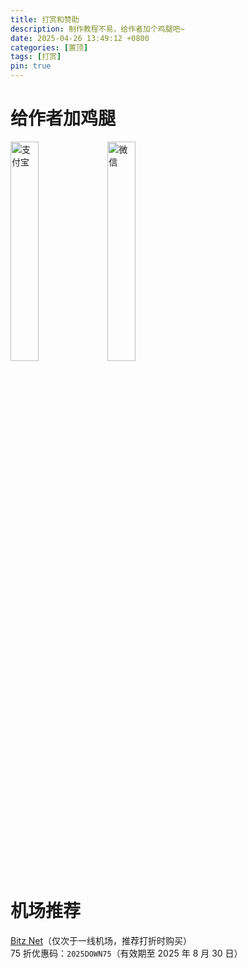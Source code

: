```yaml
---
title: 打赏和赞助
description: 制作教程不易，给作者加个鸡腿吧~
date: 2025-04-26 13:49:12 +0800
categories: [置顶]
tags: [打赏]
pin: true
---
```


# 给作者加鸡腿
<img src="/assets/img/pin/alipay.jpg" alt="支付宝" width="30%" />
<img src="/assets/img/pin/wechat.png" alt="微信" width="30%" />

# 机场推荐
[Bitz Net](https://dir3.bnaffloop.com/#/register?code=HT0ALWZq)（仅次于一线机场，推荐打折时购买）  
75 折优惠码：`2025DOWN75`（有效期至 2025 年 8 月 30 日）
